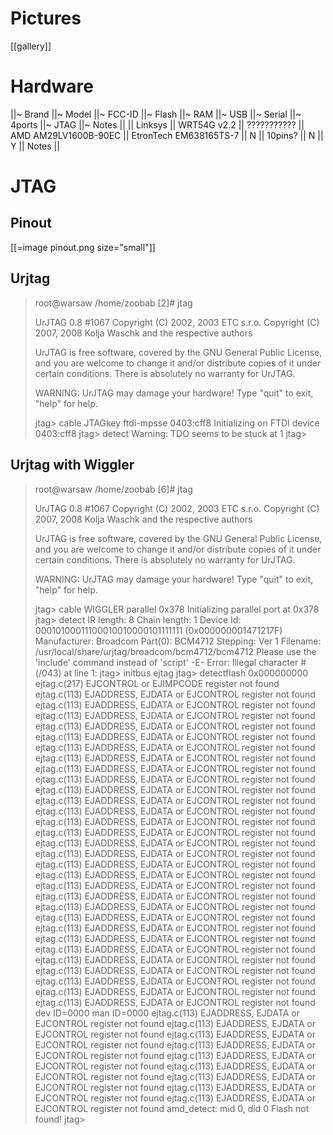 # Pictures


[[gallery]]

# Hardware


||~ Brand ||~ Model ||~ FCC-ID ||~ Flash ||~ RAM ||~ USB ||~ Serial ||~ 4ports ||~ JTAG ||~ Notes ||
|| Linksys || WRT54G v2.2 || ??????????? || AMD AM29LV1600B-90EC || EtronTech EM638165TS-7 || N || 10pins? || N || Y || Notes ||

# JTAG


## Pinout


[[=image pinout.png size="small"]]

## Urjtag


> root@warsaw /home/zoobab [2]# jtag 
> 
> UrJTAG 0.8 #1067
> Copyright (C) 2002, 2003 ETC s.r.o.
> Copyright (C) 2007, 2008 Kolja Waschk and the respective authors
> 
> UrJTAG is free software, covered by the GNU General Public License, and you are
> welcome to change it and/or distribute copies of it under certain conditions.
> There is absolutely no warranty for UrJTAG.
> 
> WARNING: UrJTAG may damage your hardware!
> Type "quit" to exit, "help" for help.
> 
> jtag> cable JTAGkey ftdi-mpsse 0403:cff8
> Initializing on FTDI device 0403:cff8
> jtag> detect
> Warning: TDO seems to be stuck at 1
> jtag>

## Urjtag with Wiggler


> root@warsaw /home/zoobab [6]# jtag
> 
> UrJTAG 0.8 #1067
> Copyright (C) 2002, 2003 ETC s.r.o.
> Copyright (C) 2007, 2008 Kolja Waschk and the respective authors
> 
> UrJTAG is free software, covered by the GNU General Public License, and you are
> welcome to change it and/or distribute copies of it under certain conditions.
> There is absolutely no warranty for UrJTAG.
> 
> WARNING: UrJTAG may damage your hardware!
> Type "quit" to exit, "help" for help.
> 
> jtag> cable WIGGLER parallel 0x378
> Initializing parallel port at 0x378
> jtag> detect
> IR length: 8
> Chain length: 1
> Device Id: 00010100011100010010000101111111 (0x000000001471217F)
>   Manufacturer: Broadcom
>   Part(0):         BCM4712
>   Stepping:     Ver 1
>   Filename:     /usr/local/share/urjtag/broadcom/bcm4712/bcm4712
> Please use the 'include' command instead of 'script'
> -E- Error: Illegal character # (/043) at line 1:
> jtag> initbus ejtag
> jtag> detectflash 0x000000000
> ejtag.c(217) EJCONTROL or EJIMPCODE register not found
> ejtag.c(113) EJADDRESS, EJDATA or EJCONTROL register not found
> ejtag.c(113) EJADDRESS, EJDATA or EJCONTROL register not found
> ejtag.c(113) EJADDRESS, EJDATA or EJCONTROL register not found
> ejtag.c(113) EJADDRESS, EJDATA or EJCONTROL register not found
> ejtag.c(113) EJADDRESS, EJDATA or EJCONTROL register not found
> ejtag.c(113) EJADDRESS, EJDATA or EJCONTROL register not found
> ejtag.c(113) EJADDRESS, EJDATA or EJCONTROL register not found
> ejtag.c(113) EJADDRESS, EJDATA or EJCONTROL register not found
> ejtag.c(113) EJADDRESS, EJDATA or EJCONTROL register not found
> ejtag.c(113) EJADDRESS, EJDATA or EJCONTROL register not found
> ejtag.c(113) EJADDRESS, EJDATA or EJCONTROL register not found
> ejtag.c(113) EJADDRESS, EJDATA or EJCONTROL register not found
> ejtag.c(113) EJADDRESS, EJDATA or EJCONTROL register not found
> ejtag.c(113) EJADDRESS, EJDATA or EJCONTROL register not found
> ejtag.c(113) EJADDRESS, EJDATA or EJCONTROL register not found
> ejtag.c(113) EJADDRESS, EJDATA or EJCONTROL register not found
> ejtag.c(113) EJADDRESS, EJDATA or EJCONTROL register not found
> ejtag.c(113) EJADDRESS, EJDATA or EJCONTROL register not found
> ejtag.c(113) EJADDRESS, EJDATA or EJCONTROL register not found
> ejtag.c(113) EJADDRESS, EJDATA or EJCONTROL register not found
> ejtag.c(113) EJADDRESS, EJDATA or EJCONTROL register not found
> ejtag.c(113) EJADDRESS, EJDATA or EJCONTROL register not found
> ejtag.c(113) EJADDRESS, EJDATA or EJCONTROL register not found
> ejtag.c(113) EJADDRESS, EJDATA or EJCONTROL register not found
> ejtag.c(113) EJADDRESS, EJDATA or EJCONTROL register not found
> ejtag.c(113) EJADDRESS, EJDATA or EJCONTROL register not found
> ejtag.c(113) EJADDRESS, EJDATA or EJCONTROL register not found
> ejtag.c(113) EJADDRESS, EJDATA or EJCONTROL register not found
> ejtag.c(113) EJADDRESS, EJDATA or EJCONTROL register not found
> ejtag.c(113) EJADDRESS, EJDATA or EJCONTROL register not found
> dev ID=0000   man ID=0000
> ejtag.c(113) EJADDRESS, EJDATA or EJCONTROL register not found
> ejtag.c(113) EJADDRESS, EJDATA or EJCONTROL register not found
> ejtag.c(113) EJADDRESS, EJDATA or EJCONTROL register not found
> ejtag.c(113) EJADDRESS, EJDATA or EJCONTROL register not found
> ejtag.c(113) EJADDRESS, EJDATA or EJCONTROL register not found
> ejtag.c(113) EJADDRESS, EJDATA or EJCONTROL register not found
> ejtag.c(113) EJADDRESS, EJDATA or EJCONTROL register not found
> ejtag.c(113) EJADDRESS, EJDATA or EJCONTROL register not found
> ejtag.c(113) EJADDRESS, EJDATA or EJCONTROL register not found
> amd_detect: mid 0, did 0
> Flash not found!
> jtag>